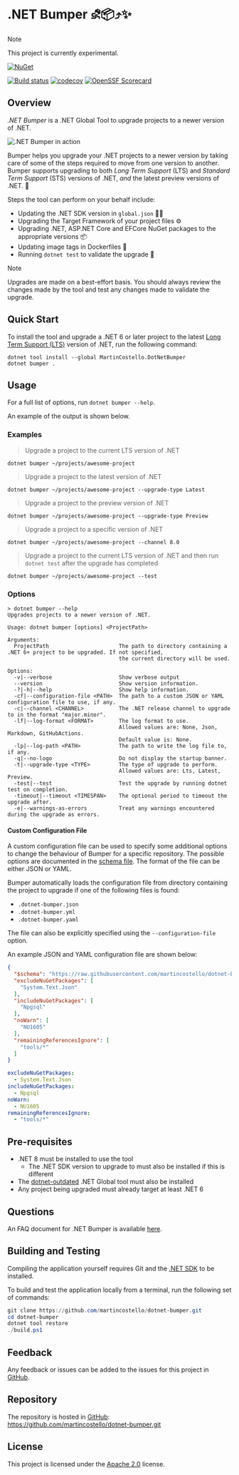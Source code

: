 # .NET Bumper ⛐📦⤴️✨

> [!NOTE]
> This project is currently experimental.

[![NuGet][package-badge]][package-download]

[![Build status][build-badge]][build-status]
[![codecov][coverage-badge]][coverage-report]
[![OpenSSF Scorecard][scorecard-badge]][scorecard-report]

## Overview

_.NET Bumper_ is a .NET Global Tool to upgrade projects to a newer version of .NET.

![.NET Bumper in action][demo]

Bumper helps you upgrade your .NET projects to a newer version by taking
care of some of the steps required to move from one version to another. Bumper supports
upgrading to both _Long Term Support_ (LTS) and _Standard Term Support_ (STS) versions
of .NET, _and_ the latest preview versions of .NET. 🚀

Steps the tool can perform on your behalf include:

- Updating the .NET SDK version in `global.json` 🧑‍💻
- Upgrading the Target Framework of your project files ⚙️
- Upgrading .NET, ASP.NET Core and EFCore NuGet packages to the appropriate versions 📦
- Updating image tags in Dockerfiles 🐳
- Running `dotnet test` to validate the upgrade 🧪

> [!NOTE]
> Upgrades are made on a best-effort basis. You should always review the
> changes made by the tool and test any changes made to validate the upgrade.

## Quick Start

To install the tool and upgrade a .NET 6 or later project to the latest
[Long Term Support (LTS)][lts] version of .NET, run the following command:

```console
dotnet tool install --global MartinCostello.DotNetBumper
dotnet bumper .
```

## Usage

For a full list of options, run `dotnet bumper --help`.

An example of the output is shown below.

### Examples

> Upgrade a project to the current LTS version of .NET

```console
dotnet bumper ~/projects/awesome-project
```

> Upgrade a project to the latest version of .NET

```console
dotnet bumper ~/projects/awesome-project --upgrade-type Latest
```

> Upgrade a project to the preview version of .NET

```console
dotnet bumper ~/projects/awesome-project --upgrade-type Preview
```

> Upgrade a project to a specific version of .NET

```console
dotnet bumper ~/projects/awesome-project --channel 8.0
```

> Upgrade a project to the current LTS version of .NET and
> then run `dotnet test` after the upgrade has completed

```console
dotnet bumper ~/projects/awesome-project --test
```

### Options

```console
> dotnet bumper --help
Upgrades projects to a newer version of .NET.

Usage: dotnet bumper [options] <ProjectPath>

Arguments:
  ProjectPath                      The path to directory containing a .NET 6+ project to be upgraded. If not specified,
                                   the current directory will be used.

Options:
  -v|--verbose                     Show verbose output
  --version                        Show version information.
  -?|-h|--help                     Show help information.
  -cf|--configuration-file <PATH>  The path to a custom JSON or YAML configuration file to use, if any.
  -c|--channel <CHANNEL>           The .NET release channel to upgrade to in the format "major.minor".
  -lf|--log-format <FORMAT>        The log format to use.
                                   Allowed values are: None, Json, Markdown, GitHubActions.
                                   Default value is: None.
  -lp|--log-path <PATH>            The path to write the log file to, if any.
  -q|--no-logo                     Do not display the startup banner.
  -t|--upgrade-type <TYPE>         The type of upgrade to perform.
                                   Allowed values are: Lts, Latest, Preview.
  -test|--test                     Test the upgrade by running dotnet test on completion.
  -timeout|--timeout <TIMESPAN>    The optional period to timeout the upgrade after.
  -e|--warnings-as-errors          Treat any warnings encountered during the upgrade as errors.
```

#### Custom Configuration File

A custom configuration file can be used to specify some additional options to change
the behaviour of Bumper for a specific repository. The possible options are documented in
the [schema file][config-schema]. The format of the file can be either JSON or YAML.

Bumper automatically loads the configuration file from directory containing the project to
upgrade if one of the following files is found:

- `.dotnet-bumper.json`
- `.dotnet-bumper.yml`
- `.dotnet-bumper.yaml`

The file can also be explicitly specified using the `--configuration-file` option.

An example JSON and YAML configuration file are shown below:

```json
{
  "$schema": "https://raw.githubusercontent.com/martincostello/dotnet-bumper/main/dotnet-bumper-schema.json",
  "excludeNuGetPackages": [
    "System.Text.Json"
  ],
  "includeNuGetPackages": [
    "Npgsql"
  ],
  "noWarn": [
    "NU1605"
  ],
  "remainingReferencesIgnore": [
    "tools/*"
  ]
}
```

```yaml
excludeNuGetPackages:
  - System.Text.Json
includeNuGetPackages:
  - Npgsql
noWarn:
  - NU1605
remainingReferencesIgnore:
  - "tools/*"
```

## Pre-requisites

- .NET 8 must be installed to use the tool
  - The .NET SDK version to upgrade to must also be installed if this is different
- The [dotnet-outdated][dotnet-outdated] .NET Global tool must also be installed
- Any project being upgraded must already target at least .NET 6

## Questions

An FAQ document for .NET Bumper is available [here](./docs/faq.md).

## Building and Testing

Compiling the application yourself requires Git and the [.NET SDK][dotnet-sdk] to be installed.

To build and test the application locally from a terminal, run the following set of commands:

```powershell
git clone https://github.com/martincostello/dotnet-bumper.git
cd dotnet-bumper
dotnet tool restore
./build.ps1
```

## Feedback

Any feedback or issues can be added to the issues for this project in [GitHub][issues].

## Repository

The repository is hosted in [GitHub][repo]: <https://github.com/martincostello/dotnet-bumper.git>

## License

This project is licensed under the [Apache 2.0][license] license.

[build-badge]: https://github.com/martincostello/dotnet-bumper/actions/workflows/build.yml/badge.svg?branch=main&event=push
[build-status]: https://github.com/martincostello/dotnet-bumper/actions?query=workflow%3Abuild+branch%3Amain+event%3Apush "Continuous Integration for this project"
[config-schema]: ./dotnet-bumper-schema.json "Configuration schema for the .NET Bumper tool"
[coverage-badge]: https://codecov.io/gh/martincostello/dotnet-bumper/branch/main/graph/badge.svg
[coverage-report]: https://codecov.io/gh/martincostello/dotnet-bumper "Code coverage report for this project"
[demo]: ./docs/demo.gif "A demonstration of the .NET Bumper tool"
[dotnet-outdated]: https://github.com/dotnet-outdated/dotnet-outdated "dotnet-outdated"
[dotnet-sdk]: https://dotnet.microsoft.com/download "Download the .NET SDK"
[issues]: https://github.com/martincostello/dotnet-bumper/issues "Issues for this project on GitHub.com"
[license]: https://www.apache.org/licenses/LICENSE-2.0.txt "The Apache 2.0 license"
[lts]: https://dotnet.microsoft.com/en-us/platform/support/policy/dotnet-core ".NET and .NET Core Support Policy"
[package-badge]: https://img.shields.io/nuget/v/MartinCostello.DotNetBumper?logo=nuget&label=NuGet&color=blue
[package-download]: https://www.nuget.org/packages/MartinCostello.DotNetBumper "Download dotnet-bumper from NuGet"
[repo]: https://github.com/martincostello/dotnet-bumper "This project on GitHub.com"
[scorecard-badge]: https://api.securityscorecards.dev/projects/github.com/martincostello/dotnet-bumper/badge
[scorecard-report]: https://securityscorecards.dev/viewer/?uri=github.com/martincostello/dotnet-bumper "OpenSSF Scorecard for this project"
